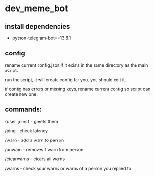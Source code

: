 # dev_meme_bot

## install dependencies
- python-telegram-bot==13.8.1

## config
rename current config.json if it exists in the same directory as the main script.

run the script, it will create config for you. you should edit it.

if config has errors or missing keys, rename current config so script can create new one.

## commands:

{user_joins} - greets them

/ping - check latency

/warn - add a warn to person

/unwarn - removes 1 warn from person

/clearwarns - clears all warns

/warns - check your warns or warns of a person you replied to